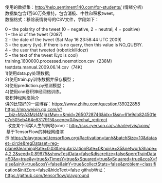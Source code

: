 使用的数据集：http://help.sentiment140.com/for-students/ (情绪分析)<br>
数据集包含1百60万条推特，包含消极、中性和积极tweet。<br>
数据格式：移除表情符号的CSV文件，字段如下：<br>


0 – the polarity of the tweet (0 = negative, 2 = neutral, 4 = positive)<br>
1 – the id of the tweet (2087)<br>
2 – the date of the tweet (Sat May 16 23:58:44 UTC 2009)<br>
3 – the query (lyx). If there is no query, then this value is NO_QUERY.<br>
4 – the user that tweeted (robotickilldozr)<br>
5 – the text of the tweet (Lyx is cool)<br>
training.1600000.processed.noemoticon.csv（238M）<br>
testdata.manual.2009.06.14.csv（74K）<br>
1)使用data.py处理数据;<br>
2)使用train.py训练数据并保存模型；<br>
3)使用prediction.py预测模型；<br>
4)使用cnn卷积神经网络训练。<br>
卷积神经网络简介<br>
讲的比较好的一些博客：https://www.zhihu.com/question/39022858<br>
   https://mp.weixin.qq.com/s?__biz=MzA3MzI4MjgzMw==&mid=2650728746&idx=1&sn=61e9cb824501ec7c505eb464e8317915&scene=0#wechat_redirect<br>
   改变某个同学人生的网站(cnn)：http://scs.ryerson.ca/~aharley/vis/conv/<br>
  基于TensorFlow的神经网络演示:https://playground.tensorflow.org/#activation=tanh&batchSize=10&dataset=circle&regDataset=reg-plane&learningRate=0.03&regularizationRate=0&noise=35&networkShape=4,2,2&seed=0.89675&showTestData=false&discretize=false&percTrainData=50&x=true&y=true&xTimesY=true&xSquared=true&ySquared=true&cosX=false&sinX=true&cosY=false&sinY=true&collectStats=false&problem=classification&initZero=false&hideText=false github地址：https://github.com/tensorflow/playground
